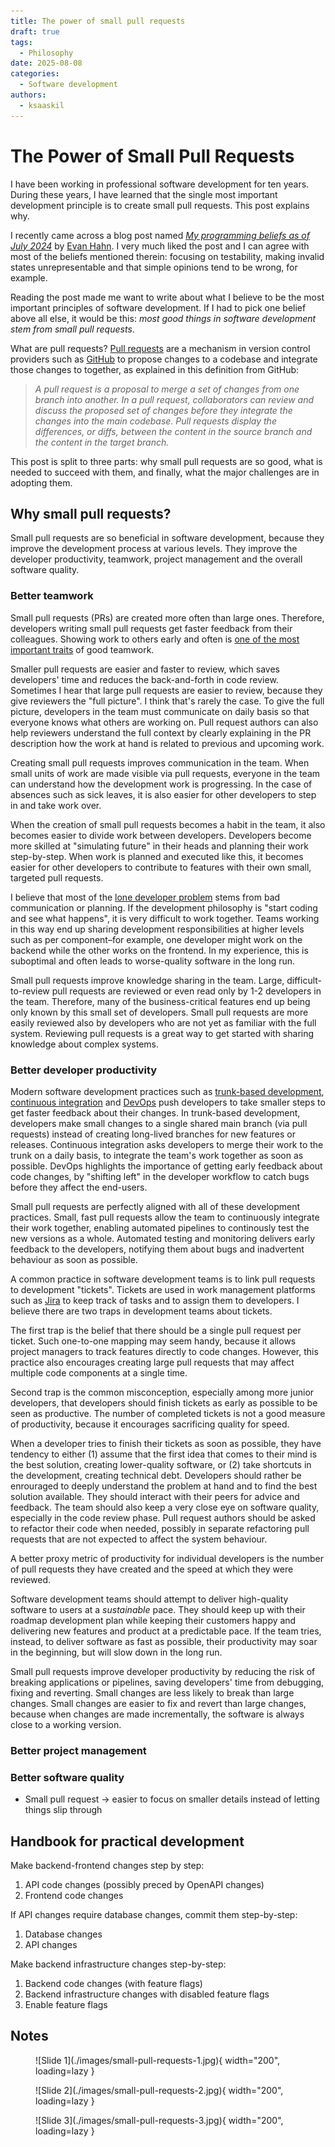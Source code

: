 ```yaml
---
title: The power of small pull requests
draft: true
tags:
  - Philosophy
date: 2025-08-08
categories:
  - Software development
authors:
  - ksaaskil
---
```


# The Power of Small Pull Requests

I have been working in professional software development for ten years. During these years, I have learned that the single most important development principle is to create small pull requests. This post explains why.

<!-- more -->

I recently came across a blog post named [_My programming beliefs as of July 2024_](https://evanhahn.com/programming-beliefs-as-of-july-2024/) by [Evan Hahn](https://evanhahn.com/). I very much liked the post and I can agree with most of the beliefs mentioned therein: focusing on testability, making invalid states unrepresentable and that simple opinions tend to be wrong, for example.

Reading the post made me want to write about what I believe to be the most important principles of software development. If I had to pick one belief above all else, it would be this: _most good things in software development stem from small pull requests_.

What are pull requests? [Pull requests](https://docs.github.com/en/pull-requests/collaborating-with-pull-requests/proposing-changes-to-your-work-with-pull-requests/about-pull-requests) are a mechanism in version control providers such as [GitHub](https://github.com/) to propose changes to a codebase and integrate those changes to together, as explained in this definition from GitHub:

> _A pull request is a proposal to merge a set of changes from one branch into another. In a pull request, collaborators can review and discuss the proposed set of changes before they integrate the changes into the main codebase. Pull requests display the differences, or diffs, between the content in the source branch and the content in the target branch._

This post is split to three parts: why small pull requests are so good, what is needed to succeed with them, and finally, what the major challenges are in adopting them.

## Why small pull requests?

Small pull requests are so beneficial in software development, because they improve the development process at various levels. They improve the developer productivity, teamwork, project management and the overall software quality.

### Better teamwork

Small pull requests (PRs) are created more often than large ones. Therefore, developers writing small pull requests get faster feedback from their colleagues. Showing work to others early and often is [one of the most important traits](https://abseil.io/resources/swe-book/html/ch02.html) of good teamwork.

Smaller pull requests are easier and faster to review, which saves developers' time and reduces the back-and-forth in code review. Sometimes I hear that large pull requests are easier to review, because they give reviewers the "full picture". I think that's rarely the case. To give the full picture, developers in the team must communicate on daily basis so that everyone knows what others are working on. Pull request authors can also help reviewers understand the full context by clearly explaining in the PR description how the work at hand is related to previous and upcoming work.

Creating small pull requests improves communication in the team. When small units of work are made visible via pull requests, everyone in the team can understand how the development work is progressing. In the case of absences such as sick leaves, it is also easier for other developers to step in and take work over.

When the creation of small pull requests becomes a habit in the team, it also becomes easier to divide work between developers. Developers become more skilled at "simulating future" in their heads and planning their work step-by-step. When work is planned and executed like this, it becomes easier for other developers to contribute to features with their own small, targeted pull requests.

I believe that most of the [lone developer problem](https://evanhahn.com/the-lone-developer-problem/) stems from bad communication or planning. If the development philosophy is "start coding and see what happens", it is very difficult to work together. Teams working in this way end up sharing development responsibilities at higher levels such as per component–for example, one developer might work on the backend while the other works on the frontend. In my experience, this is suboptimal and often leads to worse-quality software in the long run.

Small pull requests improve knowledge sharing in the team. Large, difficult-to-review pull requests are reviewed or even read only by 1-2 developers in the team. Therefore, many of the business-critical features end up being only known by this small set of developers. Small pull requests are more easily reviewed also by developers who are not yet as familiar with the full system. Reviewing pull requests is a great way to get started with sharing knowledge about complex systems.

### Better developer productivity

Modern software development practices such as [trunk-based development](https://www.atlassian.com/continuous-delivery/continuous-integration/trunk-based-development), [continuous integration](https://martinfowler.com/articles/continuousIntegration.html) and [DevOps](https://www.atlassian.com/devops) push developers to take smaller steps to get faster feedback about their changes. In trunk-based development, developers make small changes to a single shared main branch (via pull requests) instead of creating long-lived branches for new features or releases. Continuous integration asks developers to merge their work to the trunk on a daily basis, to integrate the team's work together as soon as possible. DevOps highlights the importance of getting early feedback about code changes, by "shifting left" in the developer workflow to catch bugs before they affect the end-users.

Small pull requests are perfectly aligned with all of these development practices. Small, fast pull requests allow the team to continuously integrate their work together, enabling automated pipelines to continously test the new versions as a whole. Automated testing and monitoring delivers early feedback to the developers, notifying them about bugs and inadvertent behaviour as soon as possible.

A common practice in software development teams is to link pull requests to development "tickets". Tickets are used in work management platforms such as [Jira](https://www.atlassian.com/software/jira) to keep track of tasks and to assign them to developers. I believe there are two traps in development teams about tickets.

The first trap is the belief that there should be a single pull request per ticket. Such one-to-one mapping may seem handy, because it allows project managers to track features directly to code changes. However, this practice also encourages creating large pull requests that may affect multiple code components at a single time.

Second trap is the common misconception, especially among more junior developers, that developers should finish tickets as early as possible to be seen as productive. The number of completed tickets is not a good measure of productivity, because it encourages sacrificing quality for speed.

When a developer tries to finish their tickets as soon as possible, they have tendency to either (1) assume that the first idea that comes to their mind is the best solution, creating lower-quality software, or (2) take shortcuts in the development, creating technical debt. Developers should rather be enrouraged to deeply understand the problem at hand and to find the best solution available. They should interact with their peers for advice and feedback. The team should also keep a very close eye on software quality, especially in the code review phase. Pull request authors should be asked to refactor their code when needed, possibly in separate refactoring pull requests that are not expected to affect the system behaviour.

A better proxy metric of productivity for individual developers is the number of pull requests they have created and the speed at which they were reviewed.

Software development teams should attempt to deliver high-quality software to users at a _sustainable_ pace. They should keep up with their roadmap development plan while keeping their customers happy and delivering new features and product at a predictable pace. If the team tries, instead, to deliver software as fast as possible, their productivity may soar in the beginning, but will slow down in the long run.

Small pull requests improve developer productivity by reducing the risk of breaking applications or pipelines, saving developers' time from debugging, fixing and reverting. Small changes are less likely to break than large changes. Small changes are easier to fix and revert than large changes, because when changes are made incrementally, the software is always close to a working version.

### Better project management

### Better software quality

- Small pull request -> easier to focus on smaller details instead of letting things slip through

## Handbook for practical development

Make backend-frontend changes step by step:

1. API code changes (possibly preced by OpenAPI changes)
1. Frontend code changes

If API changes require database changes, commit them step-by-step:

1. Database changes
1. API changes

Make backend infrastructure changes step-by-step:

1. Backend code changes (with feature flags)
1. Backend infrastructure changes with disabled feature flags
1. Enable feature flags

## Notes

<figure markdown>
  ![Slide 1](./images/small-pull-requests-1.jpg){ width="200", loading=lazy }
</figure>

<figure markdown>
  ![Slide 2](./images/small-pull-requests-2.jpg){ width="200", loading=lazy }
</figure>

<figure markdown>
  ![Slide 3](./images/small-pull-requests-3.jpg){ width="200", loading=lazy }
</figure>
